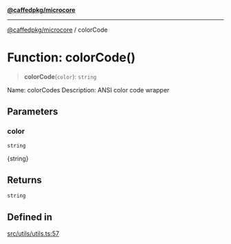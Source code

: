 [**@caffedpkg/microcore**](../README.md)

***

[@caffedpkg/microcore](../globals.md) / colorCode

# Function: colorCode()

> **colorCode**(`color`): `string`

Name: colorCodes
Description: ANSI color code wrapper

## Parameters

### color

`string`

{string}

## Returns

`string`

## Defined in

[src/utils/utils.ts:57](https://github.com/caffed/microcore/blob/3444f5042af4893783a848f270124aa74f8db032/src/utils/utils.ts#L57)
